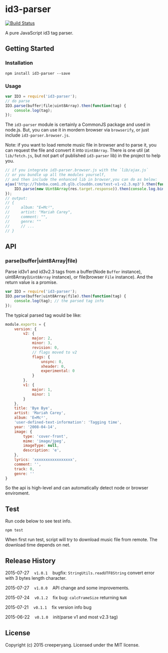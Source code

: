 # id3-parser

[![Build Status](https://travis-ci.org/creeperyang/id3-parser.svg?branch=master)](https://travis-ci.org/creeperyang/id3-parser)

A pure JavaScript id3 tag parser.

## Getting Started

### Installation 

```shell
npm install id3-parser --save
```

### Usage

```js
var ID3 = require('id3-parser');
// do parse
ID3.parse(buffer|file|uint8Array).then(function(tag) {
    console.log(tag);
});
```

The `id3-parser` module is certainly a CommonJS package and used in node.js. But, you can use it in mordern browser via `browserify`, or just include `id3-parser.browser.js`.

Note: if you want to load remote music file in browser and to parse it, you can request the file and convert it into `Uint8Array`. There is one util (at `lib/fetch.js`, but not part of published `id3-parser` lib) in the project to help you.

```js
// if you integrate id3-parser.browser.js with the `lib/ajax.js`
// or you bundle up all the modules yourself,
// and then include the enhanced lib in browser,you can do as below:
ajax('http://7sbnba.com1.z0.glb.clouddn.com/test-v1-v2.3.mp3').then(function(res) {
    ID3.parse(new Uint8Array(res.target.response)).then(console.log.bind(console));
});
// output:
// {
//     album: "E=Mc²",
//     artist: "Mariah Carey",
//     comment: "",
//     genre: ""
//     // ...
// }
```

## API

### parse(buffer|uint8Array|file)

Parse id3v1 and id3v2.3 tags from a buffer(Node `Buffer` instance), uint8Array(`Uint8Array` instance), or file(browser `File` instance). And the return value is a promise.

```js
var ID3 = require('id3-parser');
ID3.parse(buffer|uint8Array|file).then(function(tag) {
    console.log(tag); // the parsed tag info
}); 
```

The typical parsed tag would be like:

```js
module.exports = {
    version: {
        v2: {
            major: 2,
            minor: 3,
            revision: 0,
            // flags moved to v2
            flags: {
                unsync: 0,
                xheader: 0,
                experimental: 0
            }
        },
        v1: {
            major: 1,
            minor: 1
        }
    },
    title: 'Bye Bye',
    artist: 'Mariah Carey',
    album: 'E=Mc²',
    'user-defined-text-information': 'Tagging time',
    year: '2008-04-14',
    image: {
        type: 'cover-front',
        mime: 'image/jpeg',
        imageType: null,
        description: 'e',
    },
    lyrics: 'xxxxxxxxxxxxxxxxx',
    comment: '',
    track: 0,
    genre: ''
}
```

So the api is high-level and can automatically detect node or browser enviroment.

## Test

Run code below to see test info.

```shell
npm test
```

When first run test, script will try to download music file from remote. The download time depends on net.

## Release History

2015-07-27&nbsp;&nbsp;&nbsp;&nbsp;`v1.0.1`&nbsp;&nbsp;&nbsp;&nbsp;bugfix: `StringUtils.readUTF8String` convert error with 3 bytes length character.

2015-07-27&nbsp;&nbsp;&nbsp;&nbsp;`v1.0.0`&nbsp;&nbsp;&nbsp;&nbsp;API change and some improvements.

2015-07-24&nbsp;&nbsp;&nbsp;&nbsp;`v0.1.2`&nbsp;&nbsp;&nbsp;&nbsp;fix bug: `calcFrameSize` returning `NaN`

2015-07-21&nbsp;&nbsp;&nbsp;&nbsp;`v0.1.1`&nbsp;&nbsp;&nbsp;&nbsp;fix version info bug

2015-06-22&nbsp;&nbsp;&nbsp;&nbsp;`v0.1.0`&nbsp;&nbsp;&nbsp;&nbsp;init(parse v1 and most v2.3 tag)

## License
Copyright (c) 2015 creeperyang. Licensed under the MIT license.